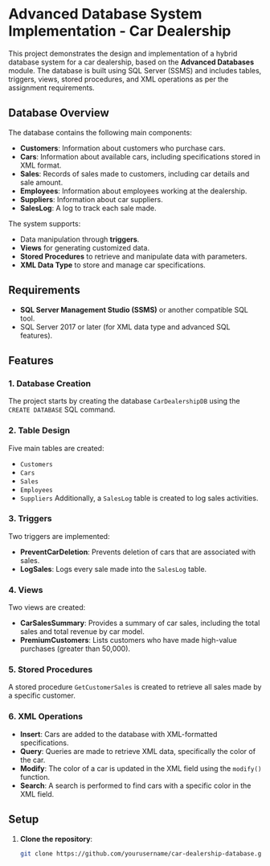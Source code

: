 # Advanced Database System Implementation - Car Dealership

This project demonstrates the design and implementation of a hybrid database system for a car dealership, based on the **Advanced Databases** module. The database is built using SQL Server (SSMS) and includes tables, triggers, views, stored procedures, and XML operations as per the assignment requirements.

## Database Overview

The database contains the following main components:
- **Customers**: Information about customers who purchase cars.
- **Cars**: Information about available cars, including specifications stored in XML format.
- **Sales**: Records of sales made to customers, including car details and sale amount.
- **Employees**: Information about employees working at the dealership.
- **Suppliers**: Information about car suppliers.
- **SalesLog**: A log to track each sale made.

The system supports:
- Data manipulation through **triggers**.
- **Views** for generating customized data.
- **Stored Procedures** to retrieve and manipulate data with parameters.
- **XML Data Type** to store and manage car specifications.

## Requirements

- **SQL Server Management Studio (SSMS)** or another compatible SQL tool.
- SQL Server 2017 or later (for XML data type and advanced SQL features).
  
## Features

### 1. **Database Creation**
The project starts by creating the database `CarDealershipDB` using the `CREATE DATABASE` SQL command.

### 2. **Table Design**
Five main tables are created:
- `Customers`
- `Cars`
- `Sales`
- `Employees`
- `Suppliers`
Additionally, a `SalesLog` table is created to log sales activities.

### 3. **Triggers**
Two triggers are implemented:
- **PreventCarDeletion**: Prevents deletion of cars that are associated with sales.
- **LogSales**: Logs every sale made into the `SalesLog` table.

### 4. **Views**
Two views are created:
- **CarSalesSummary**: Provides a summary of car sales, including the total sales and total revenue by car model.
- **PremiumCustomers**: Lists customers who have made high-value purchases (greater than 50,000).

### 5. **Stored Procedures**
A stored procedure `GetCustomerSales` is created to retrieve all sales made by a specific customer.

### 6. **XML Operations**
- **Insert**: Cars are added to the database with XML-formatted specifications.
- **Query**: Queries are made to retrieve XML data, specifically the color of the car.
- **Modify**: The color of a car is updated in the XML field using the `modify()` function.
- **Search**: A search is performed to find cars with a specific color in the XML field.

## Setup

1. **Clone the repository**:
   ```bash
   git clone https://github.com/yourusername/car-dealership-database.git
